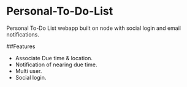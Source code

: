 # Personal-To-Do-List
Personal To-Do List webapp built on node with social login and email notifications.

##Features
* Associate Due time & location.
* Notification of nearing due time.
* Multi user.
* Social login. 
